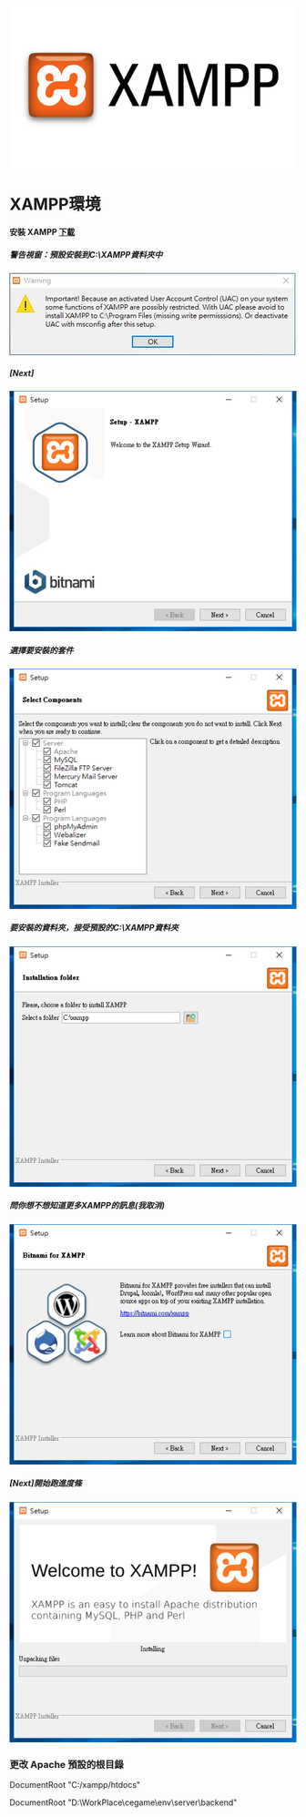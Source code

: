 
![](https://github.com/wdwd2233/Notes/blob/master/Windows/img/XAMPP.png?raw=true)


# XAMPP環境

#### 安裝 XAMPP [下載](https://www.apachefriends.org/zh_tw/index.html)

##### 警告視窗：預設安裝到C:\XAMPP資料夾中
![XAMPP](https://github.com/wdwd2233/Notes/blob/master/Windows/img/XAMPP%20(1).jpg?raw=true)


##### [Next]
![XAMPP](https://github.com/wdwd2233/Notes/blob/master/Windows/img/XAMPP%20(1).png?raw=true)


##### 選擇要安裝的套件
![XAMPP](https://github.com/wdwd2233/Notes/blob/master/Windows/img/XAMPP%20(2).png?raw=true)


##### 要安裝的資料夾，接受預設的C:\XAMPP資料夾
![XAMPP](https://github.com/wdwd2233/Notes/blob/master/Windows/img/XAMPP%20(3).png?raw=true)


##### 問你想不想知道更多XAMPP的訊息(我取消)
![XAMPP](https://github.com/wdwd2233/Notes/blob/master/Windows/img/XAMPP%20(4).png?raw=true)

##### [Next]開始跑進度條
![XAMPP](https://github.com/wdwd2233/Notes/blob/master/Windows/img/XAMPP%20(5).png?raw=true)



### 更改 Apache 預設的根目錄


DocumentRoot "C:/xampp/htdocs"

DocumentRoot "D:\WorkPlace\cegame\env\server\backend"
